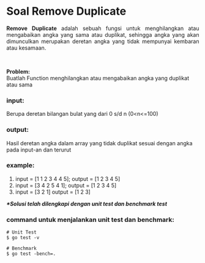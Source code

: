 # Soal Remove Duplicate

<p align=justify><b>Remove Duplicate</b> adalah sebuah fungsi untuk menghilangkan atau mengabaikan angka yang sama atau duplikat, sehingga angka yang akan dimunculkan merupakan deretan angka yang tidak mempunyai kembaran atau kesamaan.</p>

<br>

<b>Problem:</b><br>
Buatlah Function menghilangkan atau mengabaikan angka yang duplikat atau sama
<br>

### input:

Berupa deretan bilangan bulat yang dari 0 s/d n (0<n<=100)
<br>

### output:

Hasil deretan angka dalam array yang tidak duplikat sesuai dengan angka pada input-an dan terurut
<br>

### example:

1. input = [1 1 2 3 4 4 5];  output = [1 2 3 4 5]
2. input = [3 4 2 5 4 1];    output = [1 2 3 4 5]
3. input = [3 2 1]           output = [1 2 3]

<i><b>*Solusi telah dilengkapi dengan unit test dan benchmark test</b></i>

### command untuk menjalankan unit test dan benchmark:

```
# Unit Test
$ go test -v

# Benchmark
$ go test -bench=.
```

